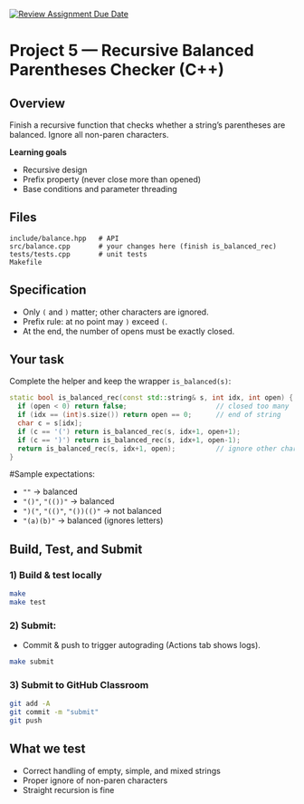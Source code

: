 [![Review Assignment Due Date](https://classroom.github.com/assets/deadline-readme-button-22041afd0340ce965d47ae6ef1cefeee28c7c493a6346c4f15d667ab976d596c.svg)](https://classroom.github.com/a/YuLDpDxo)
# Project 5 — Recursive Balanced Parentheses Checker (C++)

## Overview
Finish a recursive function that checks whether a string’s parentheses are balanced. Ignore all non-paren characters.

**Learning goals**
- Recursive design
- Prefix property (never close more than opened)
- Base conditions and parameter threading

## Files
```
include/balance.hpp   # API
src/balance.cpp       # your changes here (finish is_balanced_rec)
tests/tests.cpp       # unit tests
Makefile
```

## Specification
- Only `(` and `)` matter; other characters are ignored.
- Prefix rule: at no point may `)` exceed `(`.
- At the end, the number of opens must be exactly closed.

## Your task
Complete the helper and keep the wrapper `is_balanced(s)`:
```cpp
static bool is_balanced_rec(const std::string& s, int idx, int open) {
  if (open < 0) return false;                      // closed too many
  if (idx == (int)s.size()) return open == 0;      // end of string
  char c = s[idx];
  if (c == '(') return is_balanced_rec(s, idx+1, open+1);
  if (c == ')') return is_balanced_rec(s, idx+1, open-1);
  return is_balanced_rec(s, idx+1, open);          // ignore other chars
}
```

#Sample expectations:
- `""` → balanced
- `"()"`, `"(())"` → balanced
- `")("`, `"(()"`, `"())(()"` → not balanced
- `"(a)(b)"` → balanced (ignores letters)

## Build, Test, and Submit

### 1) Build & test locally
```bash
make
make test
```

### 2) Submit:
- Commit & push to trigger autograding (Actions tab shows logs).
```bash
make submit
```

### 3) Submit to GitHub Classroom
```bash
git add -A
git commit -m "submit"
git push
```

## What we test
- Correct handling of empty, simple, and mixed strings
- Proper ignore of non-paren characters
- Straight recursion is fine

